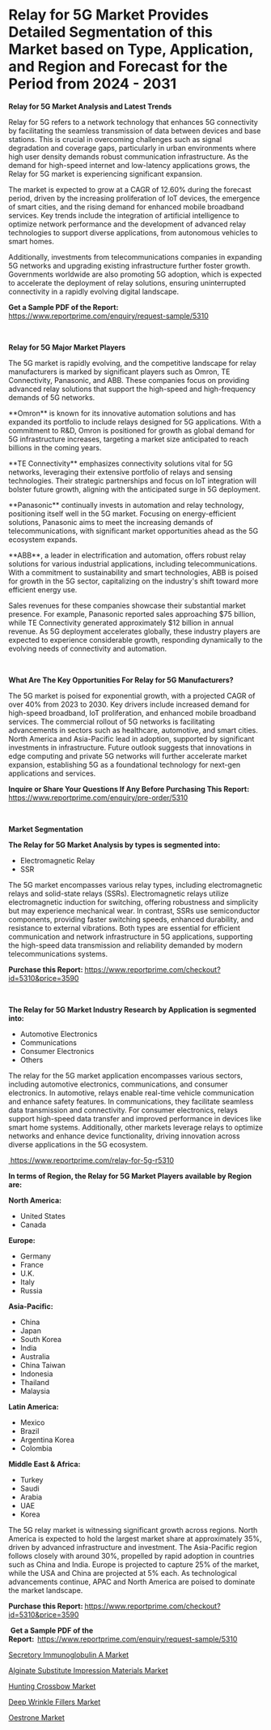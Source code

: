 <p><h1>Relay for 5G Market Provides Detailed Segmentation of this Market based on Type, Application, and Region and Forecast for the Period from 2024 - 2031</h1></p><p><strong>Relay for 5G Market Analysis and Latest Trends</strong></p>
<p><p>Relay for 5G refers to a network technology that enhances 5G connectivity by facilitating the seamless transmission of data between devices and base stations. This is crucial in overcoming challenges such as signal degradation and coverage gaps, particularly in urban environments where high user density demands robust communication infrastructure. As the demand for high-speed internet and low-latency applications grows, the Relay for 5G market is experiencing significant expansion.</p><p>The market is expected to grow at a CAGR of 12.60% during the forecast period, driven by the increasing proliferation of IoT devices, the emergence of smart cities, and the rising demand for enhanced mobile broadband services. Key trends include the integration of artificial intelligence to optimize network performance and the development of advanced relay technologies to support diverse applications, from autonomous vehicles to smart homes.</p><p>Additionally, investments from telecommunications companies in expanding 5G networks and upgrading existing infrastructure further foster growth. Governments worldwide are also promoting 5G adoption, which is expected to accelerate the deployment of relay solutions, ensuring uninterrupted connectivity in a rapidly evolving digital landscape.</p></p>
<p><strong>Get a Sample PDF of the Report:&nbsp;</strong> <a href="https://www.reportprime.com/enquiry/request-sample/5310">https://www.reportprime.com/enquiry/request-sample/5310</a></p>
<p>&nbsp;</p>
<p><strong>Relay for 5G Major Market Players</strong></p>
<p><p>The 5G market is rapidly evolving, and the competitive landscape for relay manufacturers is marked by significant players such as Omron, TE Connectivity, Panasonic, and ABB. These companies focus on providing advanced relay solutions that support the high-speed and high-frequency demands of 5G networks.</p><p>**Omron** is known for its innovative automation solutions and has expanded its portfolio to include relays designed for 5G applications. With a commitment to R&D, Omron is positioned for growth as global demand for 5G infrastructure increases, targeting a market size anticipated to reach billions in the coming years.</p><p>**TE Connectivity** emphasizes connectivity solutions vital for 5G networks, leveraging their extensive portfolio of relays and sensing technologies. Their strategic partnerships and focus on IoT integration will bolster future growth, aligning with the anticipated surge in 5G deployment.</p><p>**Panasonic** continually invests in automation and relay technology, positioning itself well in the 5G market. Focusing on energy-efficient solutions, Panasonic aims to meet the increasing demands of telecommunications, with significant market opportunities ahead as the 5G ecosystem expands.</p><p>**ABB**, a leader in electrification and automation, offers robust relay solutions for various industrial applications, including telecommunications. With a commitment to sustainability and smart technologies, ABB is poised for growth in the 5G sector, capitalizing on the industry's shift toward more efficient energy use.</p><p>Sales revenues for these companies showcase their substantial market presence. For example, Panasonic reported sales approaching $75 billion, while TE Connectivity generated approximately $12 billion in annual revenue. As 5G deployment accelerates globally, these industry players are expected to experience considerable growth, responding dynamically to the evolving needs of connectivity and automation.</p></p>
<p>&nbsp;</p>
<p><strong>What Are The Key Opportunities For Relay for 5G Manufacturers?</strong></p>
<p><p>The 5G market is poised for exponential growth, with a projected CAGR of over 40% from 2023 to 2030. Key drivers include increased demand for high-speed broadband, IoT proliferation, and enhanced mobile broadband services. The commercial rollout of 5G networks is facilitating advancements in sectors such as healthcare, automotive, and smart cities. North America and Asia-Pacific lead in adoption, supported by significant investments in infrastructure. Future outlook suggests that innovations in edge computing and private 5G networks will further accelerate market expansion, establishing 5G as a foundational technology for next-gen applications and services.</p></p>
<p><strong>Inquire or Share Your Questions If Any Before Purchasing This Report:</strong> <a href="https://www.reportprime.com/enquiry/pre-order/5310">https://www.reportprime.com/enquiry/pre-order/5310</a></p>
<p>&nbsp;</p>
<p><strong>Market Segmentation</strong></p>
<p><strong>The Relay for 5G Market Analysis by types is segmented into:</strong></p>
<p><ul><li>Electromagnetic Relay</li><li>SSR</li></ul></p>
<p><p>The 5G market encompasses various relay types, including electromagnetic relays and solid-state relays (SSRs). Electromagnetic relays utilize electromagnetic induction for switching, offering robustness and simplicity but may experience mechanical wear. In contrast, SSRs use semiconductor components, providing faster switching speeds, enhanced durability, and resistance to external vibrations. Both types are essential for efficient communication and network infrastructure in 5G applications, supporting the high-speed data transmission and reliability demanded by modern telecommunications systems.</p></p>
<p><strong>Purchase this Report:&nbsp;</strong><a href="https://www.reportprime.com/checkout?id=5310&price=3590">https://www.reportprime.com/checkout?id=5310&price=3590</a></p>
<p>&nbsp;</p>
<p><strong>The Relay for 5G Market Industry Research by Application is segmented into:</strong></p>
<p><ul><li>Automotive Electronics</li><li>Communications</li><li>Consumer Electronics</li><li>Others</li></ul></p>
<p><p>The relay for the 5G market application encompasses various sectors, including automotive electronics, communications, and consumer electronics. In automotive, relays enable real-time vehicle communication and enhance safety features. In communications, they facilitate seamless data transmission and connectivity. For consumer electronics, relays support high-speed data transfer and improved performance in devices like smart home systems. Additionally, other markets leverage relays to optimize networks and enhance device functionality, driving innovation across diverse applications in the 5G ecosystem.</p></p>
<p><a href="https://www.reportprime.com/relay-for-5g-r5310">&nbsp;https://www.reportprime.com/relay-for-5g-r5310</a></p>
<p><strong>In terms of Region, the Relay for 5G Market Players available by Region are:</strong></p>
<p>
    <p> <strong> North America: </strong>
        <ul>
            <li>United States</li>
            <li>Canada</li>
        </ul>
        </p> 
    <p> <strong> Europe: </strong>
        <ul>
            <li>Germany</li>
            <li>France</li>
            <li>U.K.</li>
            <li>Italy</li>
            <li>Russia</li>
        </ul>
        </p> 
    <p> <strong> Asia-Pacific: </strong>
        <ul>
            <li>China</li>
            <li>Japan</li>
            <li>South Korea</li>
            <li>India</li>
            <li>Australia</li>
            <li>China Taiwan</li>
            <li>Indonesia</li>
            <li>Thailand</li>
            <li>Malaysia</li>
        </ul>
        </p> 
    <p> <strong> Latin America: </strong>
        <ul>
            <li>Mexico</li>
            <li>Brazil</li>
            <li>Argentina Korea</li>
            <li>Colombia</li>
        </ul>
        </p> 
    <p> <strong> Middle East & Africa: </strong>
        <ul>
            <li>Turkey</li>
            <li>Saudi</li>
            <li>Arabia</li>
            <li>UAE</li>
            <li>Korea</li>
        </ul>
    </p>
    </p>
<p><p>The 5G relay market is witnessing significant growth across regions. North America is expected to hold the largest market share at approximately 35%, driven by advanced infrastructure and investment. The Asia-Pacific region follows closely with around 30%, propelled by rapid adoption in countries such as China and India. Europe is projected to capture 25% of the market, while the USA and China are projected at 5% each. As technological advancements continue, APAC and North America are poised to dominate the market landscape.</p></p>
<p><strong>Purchase this Report: </strong><a href="https://www.reportprime.com/checkout?id=5310&price=3590">https://www.reportprime.com/checkout?id=5310&price=3590</a></p>
<p>&nbsp;<strong>Get a Sample PDF of the Report:&nbsp;&nbsp;</strong><a href="https://www.reportprime.com/enquiry/request-sample/5310">https://www.reportprime.com/enquiry/request-sample/5310</a></p>
<p><strong></strong></p>
<p><p><a href="https://www.linkedin.com/pulse/secretory-immunoglobulin-market-analysis-report-global-insights-l5bvf?trackingId=tfaqmF5hR8OlORzz0tYHlQ%3D%3D">Secretory Immunoglobulin A Market</a></p><p><a href="https://issuu.com/reportprime-2/docs/alginate-substitute-impression-mate_9c7aa75da6b2e3">Alginate Substitute Impression Materials Market</a></p><p><a href="https://www.linkedin.com/pulse/hunting-crossbow-market-global-insights-regional-analysis-2024-sadlc?trackingId=tDhBx8NfSSyvRnemoMk5Sw%3D%3D">Hunting Crossbow Market</a></p><p><a href="https://issuu.com/reportprime-2/docs/deep-wrinkle-fillers-market-size-20_bf35fa411f0b42">Deep Wrinkle Fillers Market</a></p><p><a href="https://www.linkedin.com/pulse/global-oestrone-market-status-2024-2031-forecast-region-product-vlnff?trackingId=wzun3fIoSFSmJOKhqt4lAw%3D%3D">Oestrone Market</a></p></p>